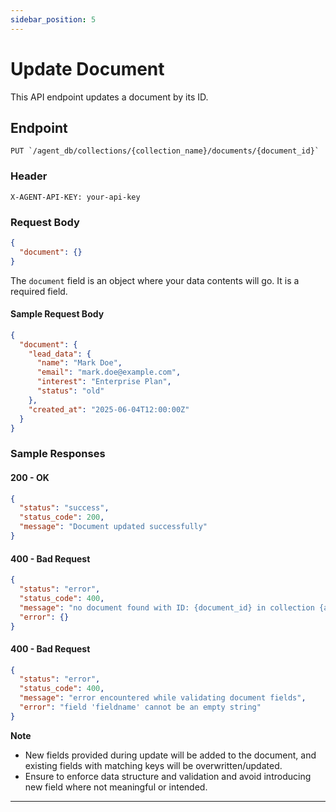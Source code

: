 ```yaml
---
sidebar_position: 5
---
```


# Update Document
This API endpoint updates a document by its ID. 


## Endpoint

```http
PUT `/agent_db/collections/{collection_name}/documents/{document_id}`
```

### Header
```http
X-AGENT-API-KEY: your-api-key
```

### Request Body 

```json
{
  "document": {}
}
```
  The `document` field is an object where your data contents will go. It is a required field.


#### Sample Request Body 

```json
{
  "document": {
    "lead_data": {
      "name": "Mark Doe",
      "email": "mark.doe@example.com",
      "interest": "Enterprise Plan",
      "status": "old"
    },    
    "created_at": "2025-06-04T12:00:00Z"
  }
}
```

### Sample Responses 

#### 200 - OK   

```json
{
  "status": "success",
  "status_code": 200,
  "message": "Document updated successfully"
}
```

#### 400 - Bad Request 

```json
{
  "status": "error",
  "status_code": 400,
  "message": "no document found with ID: {document_id} in collection {agent_id}_{collection_name}",
  "error": {}
}
```

#### 400 - Bad Request 

```json
{
  "status": "error",
  "status_code": 400,
  "message": "error encountered while validating document fields",
  "error": "field 'fieldname' cannot be an empty string"
}
```

**Note**
- New fields provided during update will be added to the document, and existing fields with matching keys will be overwritten/updated.
- Ensure to enforce data structure and validation and avoid introducing new field where not meaningful or intended.

---